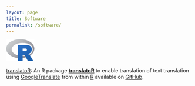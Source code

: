 ```yaml
---
layout: page
title: Software
permalink: /software/
---
```


<a href="https://www.r-project.org/" ><img src="/images/Rlogo.png" alt="Bild" height="60"></a><br>

<a href="https://github.com/dwulff/translatoR">translatoR</a>: An R package <a href="https://dwulff.github.io/software/"><b>translatoR</b></a> to enable translation of text translation using <a href="https://translate.google.com/">GoogleTranslate</a> from within <a href="https://www.r-project.org/">R</a> available on <a href="https://github.com/dwulff/translatoR">GitHub</a>. 


